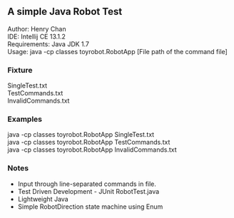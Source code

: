 ## A simple Java Robot Test

Author: Henry Chan   
IDE: Intellij CE 13.1.2  
Requirements: Java JDK 1.7  
Usage: java -cp classes toyrobot.RobotApp [File path of the command file]  

### Fixture
SingleTest.txt  
TestCommands.txt  
InvalidCommands.txt  

### Examples
java -cp classes toyrobot.RobotApp SingleTest.txt  
java -cp classes toyrobot.RobotApp TestCommands.txt  
java -cp classes toyrobot.RobotApp InvalidCommands.txt  


### Notes
- Input through line-separated commands in file.
- Test Driven Development - JUnit RobotTest.java
- Lightweight Java
- Simple RobotDirection state machine using Enum
